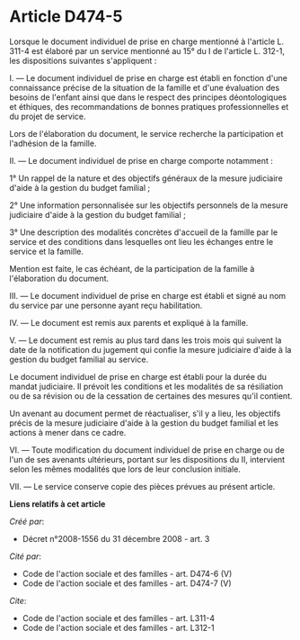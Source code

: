 # Article D474-5

Lorsque le document individuel de prise en charge mentionné à l'article L. 311-4 est élaboré par un service mentionné au 15°
du I de l'article L. 312-1, les dispositions suivantes s'appliquent : 

I. ― Le document individuel de prise en charge est établi en fonction d'une connaissance précise de la situation de la
famille et d'une évaluation des besoins de l'enfant ainsi que dans le respect des principes déontologiques et éthiques, des
recommandations de bonnes pratiques professionnelles et du projet de service. 

Lors de l'élaboration du document, le service recherche la participation et l'adhésion de la famille. 

II. ― Le document individuel de prise en charge comporte notamment : 

1° Un rappel de la nature et des objectifs généraux de la mesure judiciaire d'aide à la gestion du budget familial ; 

2° Une information personnalisée sur les objectifs personnels de la mesure judiciaire d'aide à la gestion du budget
familial ; 

3° Une description des modalités concrètes d'accueil de la famille par le service et des conditions dans lesquelles ont lieu
les échanges entre le service et la famille. 

Mention est faite, le cas échéant, de la participation de la famille à l'élaboration du document. 

III. ― Le document individuel de prise en charge est établi et signé au nom du service par une personne ayant reçu
habilitation. 

IV. ― Le document est remis aux parents et expliqué à la famille.

V. ― Le document est remis au plus tard dans les trois mois qui suivent la date de la notification du jugement qui confie la
mesure judiciaire d'aide à la gestion du budget familial au service. 

Le document individuel de prise en charge est établi pour la durée du mandat judiciaire. Il prévoit les conditions et les
modalités de sa résiliation ou de sa révision ou de la cessation de certaines des mesures qu'il contient. 

Un avenant au document permet de réactualiser, s'il y a lieu, les objectifs précis de la mesure judiciaire d'aide à la
gestion du budget familial et les actions à mener dans ce cadre. 

VI. ― Toute modification du document individuel de prise en charge ou de l'un de ses avenants ultérieurs, portant sur les
dispositions du II, intervient selon les mêmes modalités que lors de leur conclusion initiale. 

VII. ― Le service conserve copie des pièces prévues au présent article.

**Liens relatifs à cet article**

_Créé par_:

  - Décret n°2008-1556 du 31 décembre 2008 - art. 3

_Cité par_:

  - Code de l'action sociale et des familles - art. D474-6 (V)
  - Code de l'action sociale et des familles - art. D474-7 (V)

_Cite_:

  - Code de l'action sociale et des familles - art. L311-4
  - Code de l'action sociale et des familles - art. L312-1
